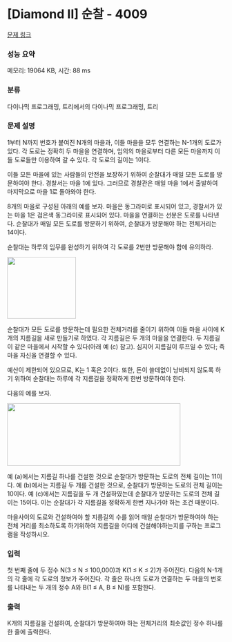 # [Diamond II] 순찰 - 4009 

[문제 링크](https://www.acmicpc.net/problem/4009) 

### 성능 요약

메모리: 19064 KB, 시간: 88 ms

### 분류

다이나믹 프로그래밍, 트리에서의 다이나믹 프로그래밍, 트리

### 문제 설명

<p>
	1부터 N까지 번호가 붙여진 N개의 마을과, 이들 마을을 모두 연결하는 N-1개의 도로가 있다. 각 도로는 정확히 두 마을을 연결하며, 임의의 마을로부터 다른 모든 마을까지 이들 도로들만 이용하여 갈 수 있다. 각 도로의 길이는 1이다.</p>

<p>
	이들 모든 마을에 있는 사람들의 안전을 보장하기 위하여 순찰대가 매일 모든 도로를 방문하여야 한다. 경찰서는 마을 1에 있다. 그러므로 경찰관은 매일 마을 1에서 출발하여 마지막으로 마을 1로 돌아와야 한다.</p>

<p>
	8개의 마을로 구성된 아래의 예를 보자. 마을은 동그라미로 표시되어 있고, 경찰서가 있는 마을 1은 검은색 동그라미로 표시되어 있다. 마을을 연결하는 선분은 도로를 나타낸다. 순찰대가 매일 모든 도로를 방문하기 위하여, 순찰대가 방문해야 하는 전체거리는 14이다.</p>

<p>
	순찰대는 하루의 임무를 완성하기 위하여 각 도로를 2번만 방문해야 함에 유의하라.</p>

<p>
	<img alt="" src="https://www.acmicpc.net/upload/images/patrol1.png" style="width: 159px; height: 143px;"></p>

<p>
	순찰대가 모든 도로를 방문하는데 필요한 전체거리를 줄이기 위하여 이들 마을 사이에 K개의 지름길을 새로 만들기로 하였다. 각 지름길은 두 개의 마을을 연결한다. 두 지름길이 같은 마을에서 시작할 수 있다(아래 예 (c) 참고). 심지어 지름길이 루프일 수 있다; 즉 마을 자신을 연결할 수 있다.</p>

<p>
	예산이 제한되어 있으므로, K는 1 혹은 2이다. 또한, 돈이 쓸데없이 낭비되지 않도록 하기 위하여 순찰대는 하루에 각 지름길을 정확하게 한번 방문하여야 한다. </p>

<p>
	다음의 예를 보자.</p>

<p>
	<img alt="" src="https://www.acmicpc.net/upload/images/patrol2.png" style="width: 401px; height: 145px;"></p>

<p>
	예 (a)에서는 지름길 하나를 건설한 것으로 순찰대가 방문하는 도로의 전체 길이는 11이다. 예 (b)에서는 지름길 두 개를 건설한 것으로, 순찰대가 방문하는 도로의 전체 길이는 10이다. 예 (c)에서는 지름길을 두 개 건설하였는데 순찰대가 방문하는 도로의 전체 길이는 15이다. 이는 순찰대가 각 지름길을 정확하게 한번 지나가야 하는 조건 때문이다. </p>

<p>
	마을사이의 도로와 건설하여야 할 지름길의 수를 읽어 매일 순찰대가 방문하여야 하는 전체 거리를 최소하도록 하기위하여 지름길을 어디에 건설해야하는지를 구하는 프로그램을 작성하시오.</p>

### 입력 

 <p>
	첫 번째 줄에 두 정수 N(3 ≤ N ≤ 100,000)과 K(1 ≤ K ≤ 2)가 주어진다. 다음의 N-1개의 각 줄에 각 도로의 정보가 주어진다. 각 줄은 하나의 도로가 연결하는 두 마을의 번호를 나타내는 두 개의 정수 A와 B(1 ≤ A, B ≤ N)를 포함한다.</p>

### 출력 

 <p>
	K개의 지름길을 건설하여, 순찰대가 방문하여야 하는 전체거리의 최솟값인 정수 하나를 한 줄에 출력한다.</p>

